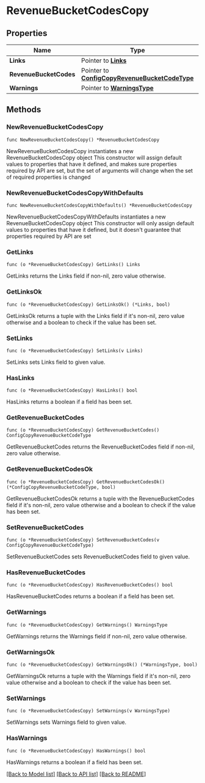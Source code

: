# RevenueBucketCodesCopy

## Properties

Name | Type | Description | Notes
------------ | ------------- | ------------- | -------------
**Links** | Pointer to [**Links**](Links.md) |  | [optional] 
**RevenueBucketCodes** | Pointer to [**ConfigCopyRevenueBucketCodeType**](ConfigCopyRevenueBucketCodeType.md) |  | [optional] 
**Warnings** | Pointer to [**WarningsType**](WarningsType.md) |  | [optional] 

## Methods

### NewRevenueBucketCodesCopy

`func NewRevenueBucketCodesCopy() *RevenueBucketCodesCopy`

NewRevenueBucketCodesCopy instantiates a new RevenueBucketCodesCopy object
This constructor will assign default values to properties that have it defined,
and makes sure properties required by API are set, but the set of arguments
will change when the set of required properties is changed

### NewRevenueBucketCodesCopyWithDefaults

`func NewRevenueBucketCodesCopyWithDefaults() *RevenueBucketCodesCopy`

NewRevenueBucketCodesCopyWithDefaults instantiates a new RevenueBucketCodesCopy object
This constructor will only assign default values to properties that have it defined,
but it doesn't guarantee that properties required by API are set

### GetLinks

`func (o *RevenueBucketCodesCopy) GetLinks() Links`

GetLinks returns the Links field if non-nil, zero value otherwise.

### GetLinksOk

`func (o *RevenueBucketCodesCopy) GetLinksOk() (*Links, bool)`

GetLinksOk returns a tuple with the Links field if it's non-nil, zero value otherwise
and a boolean to check if the value has been set.

### SetLinks

`func (o *RevenueBucketCodesCopy) SetLinks(v Links)`

SetLinks sets Links field to given value.

### HasLinks

`func (o *RevenueBucketCodesCopy) HasLinks() bool`

HasLinks returns a boolean if a field has been set.

### GetRevenueBucketCodes

`func (o *RevenueBucketCodesCopy) GetRevenueBucketCodes() ConfigCopyRevenueBucketCodeType`

GetRevenueBucketCodes returns the RevenueBucketCodes field if non-nil, zero value otherwise.

### GetRevenueBucketCodesOk

`func (o *RevenueBucketCodesCopy) GetRevenueBucketCodesOk() (*ConfigCopyRevenueBucketCodeType, bool)`

GetRevenueBucketCodesOk returns a tuple with the RevenueBucketCodes field if it's non-nil, zero value otherwise
and a boolean to check if the value has been set.

### SetRevenueBucketCodes

`func (o *RevenueBucketCodesCopy) SetRevenueBucketCodes(v ConfigCopyRevenueBucketCodeType)`

SetRevenueBucketCodes sets RevenueBucketCodes field to given value.

### HasRevenueBucketCodes

`func (o *RevenueBucketCodesCopy) HasRevenueBucketCodes() bool`

HasRevenueBucketCodes returns a boolean if a field has been set.

### GetWarnings

`func (o *RevenueBucketCodesCopy) GetWarnings() WarningsType`

GetWarnings returns the Warnings field if non-nil, zero value otherwise.

### GetWarningsOk

`func (o *RevenueBucketCodesCopy) GetWarningsOk() (*WarningsType, bool)`

GetWarningsOk returns a tuple with the Warnings field if it's non-nil, zero value otherwise
and a boolean to check if the value has been set.

### SetWarnings

`func (o *RevenueBucketCodesCopy) SetWarnings(v WarningsType)`

SetWarnings sets Warnings field to given value.

### HasWarnings

`func (o *RevenueBucketCodesCopy) HasWarnings() bool`

HasWarnings returns a boolean if a field has been set.


[[Back to Model list]](../README.md#documentation-for-models) [[Back to API list]](../README.md#documentation-for-api-endpoints) [[Back to README]](../README.md)


